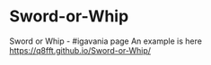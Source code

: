 # Sword-or-Whip
Sword or Whip - #igavania page
An example is here
https://q8fft.github.io/Sword-or-Whip/

